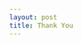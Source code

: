 ```yaml
---
layout: post
title: Thank You
---
```


<amp-img width="600" height="450" layout="responsive" src="/assets/images/lotus.jpg"></amp-img>

